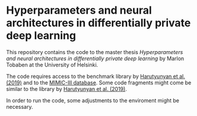 # Hyperparameters and neural architectures in differentially private deep learning

This repository contains the code to the master thesis *Hyperparameters and neural architectures in differentially private deep learning* by Marlon Tobaben at the University of Helsinki.

The code requires access to the benchmark library by [Harutyunyan et al. (2019)](https://doi.org/10.1038/s41597-019-0103-9) and to the [MIMIC-III database](https://physionet.org/content/mimiciii/1.4/). Some code fragments might come be similar to the library by [Harutyunyan et al. (2019)](https://doi.org/10.1038/s41597-019-0103-9).

In order to run the code, some adjustments to the enviroment might be necessary.
